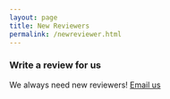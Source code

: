 ```yaml
---
layout: page
title: New Reviewers
permalink: /newreviewer.html
---
```


### Write a review for us

We always need new reviewers! [Email us](mailto:azz@live.ie)